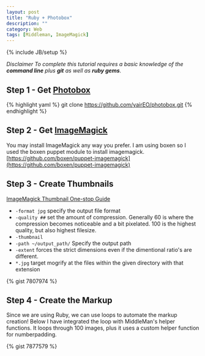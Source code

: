 ```yaml
---
layout: post
title: "Ruby + Photobox"
description: ""
category: Web
tags: [Middleman, ImageMagick]
---
```

{% include JB/setup %}

_Disclaimer To complete this tutorial requires a basic knowledge of the **command line** plus **git** as well as **ruby gems**._

## Step 1 - Get [Photobox](http://dropthebit.com/demos/photobox/)

{% highlight yaml %}
git clone https://github.com/yairEO/photobox.git
{% endhighlight %}

## Step 2 - Get [ImageMagick](http://imagemagick.org/script/index.php)
You may install ImageMagick any way you prefer. I am using boxen so I used the boxen puppet module to install imagemagick. 
[https://github.com/boxen/puppet-imagemagick](https://github.com/boxen/puppet-imagemagick)

## Step 3 - Create Thumbnails

[ImageMagick Thumbnail One-stop Guide](http://www.imagemagick.org/Usage/thumbnails/#fit_summery)

- `-format jpg` specify the output file format
- `-quality ##` set the amount of compression. Generally 60 is where the compression becomes noticeable and a bit pixelated. 100 is the highest quality, but also highest filesize.
- `-thumbnail` 
- `-path ~/output_path/` Specify the output path
- `-extent` forces the strict dimensions even if the dimentional ratio's are different. 
- `*.jpg` target mogrify at the files within the given directory with that extension
		
{% gist 7807974 %}

## Step 4 -  Create the Markup

Since we are using Ruby, we can use loops to automate the markup creation! Below I have integrated the loop with MiddleMan's helper functions. It loops through 100 images, plus it uses a custom helper function for numberpadding.

{% gist 7877579 %}